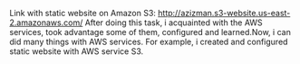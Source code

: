Link with static website on Amazon S3: http://azizman.s3-website.us-east-2.amazonaws.com/
After doing this task, i  acquainted with the AWS services, took advantage some of them, configured and learned.Now, i can did many things with AWS services. For example, i created and configured static website with AWS service S3.
